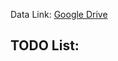 Data Link: [Google Drive](https://drive.google.com/drive/folders/17tY30Kib8ppvrxcPdsuJGf4vSPCPByK2?usp=sharing)

## TODO List:


